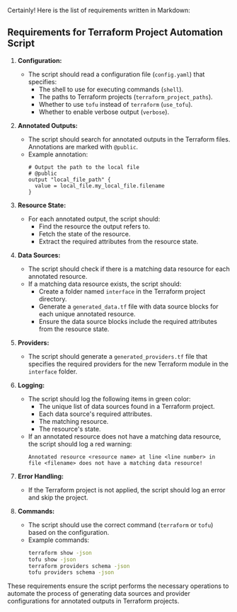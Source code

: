 Certainly! Here is the list of requirements written in Markdown:

## Requirements for Terraform Project Automation Script

1. **Configuration:**
    - The script should read a configuration file (`config.yaml`) that specifies:
        - The shell to use for executing commands (`shell`).
        - The paths to Terraform projects (`terraform_project_paths`).
        - Whether to use `tofu` instead of `terraform` (`use_tofu`).
        - Whether to enable verbose output (`verbose`).

2. **Annotated Outputs:**
    - The script should search for annotated outputs in the Terraform files. Annotations are marked with `@public`.
    - Example annotation:
        ```hcl
        # Output the path to the local file
        # @public
        output "local_file_path" {
          value = local_file.my_local_file.filename
        }
        ```

3. **Resource State:**
    - For each annotated output, the script should:
        - Find the resource the output refers to.
        - Fetch the state of the resource.
        - Extract the required attributes from the resource state.

4. **Data Sources:**
    - The script should check if there is a matching data resource for each annotated resource.
    - If a matching data resource exists, the script should:
        - Create a folder named `interface` in the Terraform project directory.
        - Generate a `generated_data.tf` file with data source blocks for each unique annotated resource.
        - Ensure the data source blocks include the required attributes from the resource state.

5. **Providers:**
    - The script should generate a `generated_providers.tf` file that specifies the required providers for the new Terraform module in the `interface` folder.

6. **Logging:**
    - The script should log the following items in green color:
        - The unique list of data sources found in a Terraform project.
        - Each data source's required attributes.
        - The matching resource.
        - The resource's state.
    - If an annotated resource does not have a matching data resource, the script should log a red warning:
        ```
        Annotated resource <resource name> at line <line number> in file <filename> does not have a matching data resource!
        ```

7. **Error Handling:**
    - If the Terraform project is not applied, the script should log an error and skip the project.

8. **Commands:**
    - The script should use the correct command (`terraform` or `tofu`) based on the configuration.
    - Example commands:
        ```bash
        terraform show -json
        tofu show -json
        terraform providers schema -json
        tofu providers schema -json
        ```

These requirements ensure the script performs the necessary operations to automate the process of generating data sources and provider configurations for annotated outputs in Terraform projects.
